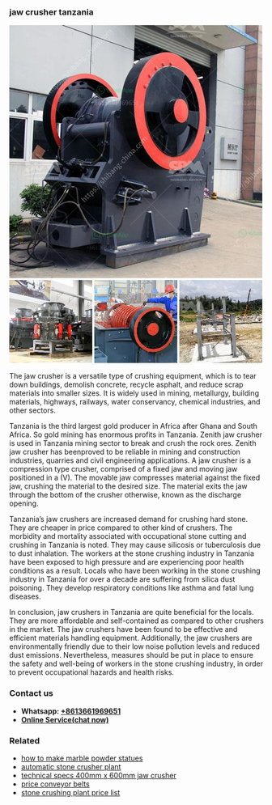 <h3>jaw crusher tanzania</h3><img src='1708497973.jpg' alt=''><p>The jaw crusher is a versatile type of crushing equipment, which is to tear down buildings, demolish concrete, recycle asphalt, and reduce scrap materials into smaller sizes. It is widely used in mining, metallurgy, building materials, highways, railways, water conservancy, chemical industries, and other sectors.</p><p>Tanzania is the third largest gold producer in Africa after Ghana and South Africa. So gold mining has enormous profits in Tanzania. Zenith jaw crusher is used in Tanzania mining sector to break and crush the rock ores. Zenith jaw crusher has beenproved to be reliable in mining and construction industries, quarries and civil engineering applications. A jaw crusher is a compression type crusher, comprised of a fixed jaw and moving jaw positioned in a (V). The movable jaw compresses material against the fixed jaw, crushing the material to the desired size. The material exits the jaw through the bottom of the crusher otherwise, known as the discharge opening.</p><p>Tanzania’s jaw crushers are increased demand for crushing hard stone. They are cheaper in price compared to other kind of crushers. The morbidity and mortality associated with occupational stone cutting and crushing in Tanzania is noted. They may cause silicosis or tuberculosis due to dust inhalation. The workers at the stone crushing industry in Tanzania have been exposed to high pressure and are experiencing poor health conditions as a result. Locals who have been working in the stone crushing industry in Tanzania for over a decade are suffering from silica dust poisoning. They develop respiratory conditions like asthma and fatal lung diseases.</p><p>In conclusion, jaw crushers in Tanzania are quite beneficial for the locals. They are more affordable and self-contained as compared to other crushers in the market. The jaw crushers have been found to be effective and efficient materials handling equipment. Additionally, the jaw crushers are environmentally friendly due to their low noise pollution levels and reduced dust emissions. Nevertheless, measures should be put in place to ensure the safety and well-being of workers in the stone crushing industry, in order to prevent occupational hazards and health risks.</p><h3>Contact us</h3><ul><li><strong>Whatsapp:&nbsp;<a href="https://wa.me/8613661969651">+8613661969651</a></strong></li><li><a href="https://swt.shibang-china.com/?git&amp;zhl&amp;jaw crusher tanzania"><strong>Online Service(chat now)</strong></a></li></ul><h3>Related</h3><ul><li><a href='how to make marble powder statues.md'>how to make marble powder statues</a></li><li><a href='automatic stone crusher plant.md'>automatic stone crusher plant</a></li><li><a href='technical specs 400mm x 600mm jaw crusher.md'>technical specs 400mm x 600mm jaw crusher</a></li><li><a href='price conveyor belts.md'>price conveyor belts</a></li><li><a href='stone crushing plant price list.md'>stone crushing plant price list</a></li></ul>